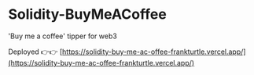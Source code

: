 # Solidity-BuyMeACoffee
'Buy me a coffee' tipper for web3


Deployed 👉👉 [https://solidity-buy-me-ac-offee-frankturtle.vercel.app/](https://solidity-buy-me-ac-offee-frankturtle.vercel.app/)
